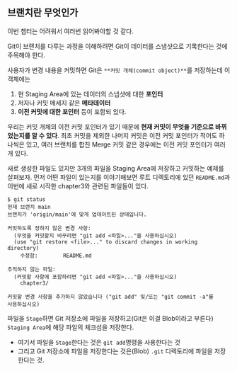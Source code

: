 ## 브랜치란 무엇인가

이번 쳅터는 어려워서 여러번 읽어봐야할 것 같다.

Git이 브랜치를 다루는 과정을 이해하려면 Git이 데이터를 스냅샷으로 기록한다는 것에 주목해야 한다.

사용자가 변경 내용을 커밋하면 Git은 `**커밋 개체(commit object)**`를 저장하는데 이 객체에는

1. 현 Staging Area에 있는 데이터의 스냅샷에 대한 **포인터**
2. 저자나 커밋 메세지 같은 **메타데이터**
3. **이전 커밋에 대한 포인터**
   등이 포함되 있다.

우리는 커밋 개체의 이전 커밋 포인터가 있기 때문에 **현재 커밋이 무엇을 기준으로 바뀌었는지를 알 수 있다**. 최초 커밋을 제외한 나머지 커밋은 이전 커밋 포인터가 적어도 하나씩은 있고, 여러 브랜치를 합친 Merge 커밋 같은 경우에는 이전 커밋 포인터가 여러개 있다.

새로 생성한 파일도 있지만 3개의 파일을 Staging Area에 저장하고 커밋하는 예제를 살펴보자. 먼저 어떤 파일이 있는지를 이야기해보면 루트 디렉토리에 있던 `README.md`과 이번에 새로 시작한 chapter3와 관련된 파일들이 있다.

```
$ git status
현재 브랜치 main
브랜치가 'origin/main'에 맞게 업데이트된 상태입니다.

커밋하도록 정하지 않은 변경 사항:
  (무엇을 커밋할지 바꾸려면 "git add <파일>..."을 사용하십시오)
  (use "git restore <file>..." to discard changes in working directory)
	수정함:        README.md

추적하지 않는 파일:
  (커밋할 사항에 포함하려면 "git add <파일>..."을 사용하십시오)
	chapter3/

커밋할 변경 사항을 추가하지 않았습니다 ("git add" 및/또는 "git commit -a"를
사용하십시오)
```

파일을 `Stage`하면 Git 저장소에 파일을 저장하고(Git은 이걸 Blob이라고 부른다) `Staging Area`에 해당 파일의 체크섬을 저장한다.

- 여기서 파일을 `Stage`한다는 것은 `git add`명령을 사용한다는 것
- 그리고 Git 저장소에 파일을 저장한다는 것은(Blob) `.git` 디렉토리에 파일을 저장한다는 것.

```

```
